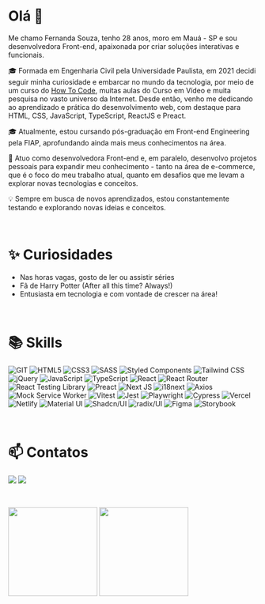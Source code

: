# Olá 👋

Me chamo Fernanda Souza, tenho 28 anos, moro em Mauá - SP e sou desenvolvedora Front-end, apaixonada por criar soluções interativas e funcionais.

🎓 Formada em Engenharia Civil pela Universidade Paulista, em 2021 decidi seguir minha curiosidade e embarcar no mundo da tecnologia, por meio de um curso do [How To Code](./Certificados/Certificado%20Hall%20To%20Code.pdf), muitas aulas do Curso em Vídeo e muita pesquisa no vasto universo da Internet. Desde então, venho me dedicando ao aprendizado e prática do desenvolvimento web, com destaque para HTML, CSS, JavaScript, TypeScript, ReactJS e Preact. 

🎓 Atualmente, estou cursando pós-graduação em Front-end Engineering pela FIAP, aprofundando ainda mais meus conhecimentos na área.

🚀 Atuo como desenvolvedora Front-end e, em paralelo, desenvolvo projetos pessoais para expandir meu conhecimento - tanto na área de e-commerce, que é o foco do meu trabalho atual, quanto em desafios que me levam a explorar novas tecnologias e conceitos.

💡 Sempre em busca de novos aprendizados, estou constantemente testando e explorando novas ideias e conceitos.

&nbsp;

# ✨ Curiosidades

- Nas horas vagas, gosto de ler ou assistir séries
- Fã de Harry Potter (After all this time? Always!)
- Entusiasta em tecnologia e com vontade de crescer na área!

&nbsp;

# 📚 Skills

![GIT](https://img.shields.io/badge/git-F05032?style=for-the-badge&logo=git&logoColor=white)
![HTML5](https://img.shields.io/badge/html5-E34F26?style=for-the-badge&logo=html5&logoColor=white)
![CSS3](https://img.shields.io/badge/css3-1572B6?style=for-the-badge&logo=css3&logoColor=white)
![SASS](https://img.shields.io/badge/SsassASS-CC6699?style=for-the-badge&logo=sass&logoColor=white)
![Styled Components](https://img.shields.io/badge/styled--components-DB7093?style=for-the-badge&logo=styled-components&logoColor=white)
![Tailwind CSS](https://img.shields.io/badge/tailwind_css-06B6D4?style=for-the-badge&logo=tailwindcss&logoColor=white)
![jQuery](https://img.shields.io/badge/jquery-0769AD?style=for-the-badge&logo=jquery&logoColor=white)
![JavaScript](https://img.shields.io/badge/javascript-F7DF1E?style=for-the-badge&logo=javascript&logoColor=white)
![TypeScript](https://img.shields.io/badge/typescript-3178C6?style=for-the-badge&logo=typescript&logoColor=white)
![React](https://img.shields.io/badge/react-61DAFB?style=for-the-badge&logo=react&logoColor=white)
![React Router](https://img.shields.io/badge/react_router-CA4245?style=for-the-badge&logo=react-router&logoColor=white)
![React Testing Library](https://img.shields.io/badge/react_testing_library-E33332?style=for-the-badge&logo=testinglibrary&logoColor=white)
![Preact](https://img.shields.io/badge/preact-673AB8.svg?style=for-the-badge&logo=preact&logoColor=white)
![Next JS](https://img.shields.io/badge/Next.js-000000?style=for-the-badge&logo=next.js&logoColor=white)
![i18next](https://img.shields.io/badge/i18next-26A69A?style=for-the-badge&logo=i18next&logoColor=white)
![Axios](https://img.shields.io/badge/axios-5A29E4?style=for-the-badge&logo=axios&logoColor=white)
![Mock Service Worker](https://img.shields.io/badge/MSW-FF6A33?style=for-the-badge&logo=mockserviceworker&logoColor=white)
![Vitest](https://img.shields.io/badge/vitest-6E9F18?style=for-the-badge&logo=vitest&logoColor=white)
![Jest](https://img.shields.io/badge/jest-C21325?style=for-the-badge&logo=jest&logoColor=white)
![Playwright](https://img.shields.io/badge/playwright-000000?style=for-the-badge&logo=playwright&logoColor=white)
![Cypress](https://img.shields.io/badge/cypress-69D3A7?style=for-the-badge&logo=cypress&logoColor=white)
![Vercel](https://img.shields.io/badge/vercel-000000?style=for-the-badge&logo=vercel&logoColor=white)
![Netlify](https://img.shields.io/badge/netlify-00C7B7?style=for-the-badge&logo=netlify&logoColor=white)
![Material UI](https://img.shields.io/badge/material_ui-007FFF?style=for-the-badge&logo=mui&logoColor=white)
![Shadcn/UI](https://img.shields.io/badge/shadcn/ui-000000?style=for-the-badge&logo=shadcnui&logoColor=white)
![radix/UI](https://img.shields.io/badge/radix/ui-161618?style=for-the-badge&logo=radixui&logoColor=white)
![Figma](https://img.shields.io/badge/figma-F24E1E?style=for-the-badge&logo=figma&logoColor=white)
![Storybook](https://img.shields.io/badge/storybook-FF4785?style=for-the-badge&logo=storybook&logoColor=white)

&nbsp;

# 📫 Contatos

<a href="https://www.linkedin.com/in/fernanda-silva-de-souza/"><img src="https://img.shields.io/badge/-LinkedIn-%230077B5?style=for-the-badge&logo=linkedin&logoColor=white"></a>
<a href="mailto:fernanda.souza142010@gmail.com"><img src="https://img.shields.io/badge/-Gmail-%23333?style=for-the-badge&logo=gmail&logoColor=white"></a>

&nbsp;

<div>
  <picture>
    <source
      srcset="
        https://github-readme-stats.vercel.app/api?username=FehSouza&show_icons=true&theme=github_dark&include_all_commits=true&count_private=true&border_color=0D111700&bg_color=0D111700
      "
      media="(prefers-color-scheme: dark)"
    />
    <source
      srcset="
        https://github-readme-stats.vercel.app/api?username=FehSouza&show_icons=true&theme=default&include_all_commits=true&count_private=true&border_color=0D111700&bg_color=0D111700
      "
      media="(prefers-color-scheme: light), (prefers-color-scheme: no-preference)"
    />
    <img
      height="180em"
      src="https://github-readme-stats.vercel.app/api?username=FehSouza&show_icons=true&theme=github_dark&include_all_commits=true&count_private=true&border_color=0D111700&bg_color=0D111700"
    />
  </picture>
  <picture>
    <source
      srcset="
        https://github-readme-stats.vercel.app/api/top-langs/?username=FehSouza&layout=compact&langs_count=7&theme=github_dark&border_color=0D111700&bg_color=0D111700
      "
      media="(prefers-color-scheme: dark)"
    />
    <source
      srcset="
        https://github-readme-stats.vercel.app/api/top-langs/?username=FehSouza&layout=compact&langs_count=7&theme=default&border_color=0D111700&bg_color=0D111700
      "
      media="(prefers-color-scheme: light), (prefers-color-scheme: no-preference)"
    />
    <img
      height="180em"
      src="https://github-readme-stats.vercel.app/api/top-langs/?username=FehSouza&layout=compact&langs_count=7&theme=github_dark&border_color=0D111700&bg_color=0D111700"
    />
  </picture>
</div>
